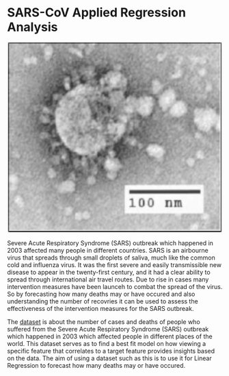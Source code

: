# SARS-CoV Applied Regression Analysis

<p align="center">
  <img src="SARS_virion.png" alt="rust" width="500">
</p>

Severe Acute Respiratory Syndrome (SARS) outbreak which happened in 2003 affected many people in different countries. SARS is an airbourne virus that spreads through small droplets of saliva, much like the common cold and influenza virus. It was the first severe and easily transmissible new disease to appear in the twenty-first century, and it had a clear ability to spread through international air travel routes. Due to rise in cases many intervention measures have been launceh to combat the spread of the virus. So by forecasting how many deaths may or have occured and also understanding the number of recovries it can be used to assess the effectiveness of the intervention measures for the SARS outbreak.

The [dataset](https://www.kaggle.com/datasets/imdevskp/sars-outbreak-2003-complete-dataset) is about the number of cases and deaths of people who suffered from the Severe Acute Respiratory Syndrome (SARS) outbreak which happened in 2003 which affected people in different places of the world. This dataset serves as to find a best fit model on how viewing a specific  feature that correlates to a target feature provides insights based on the data. The aim of using a dataset such as this is to use it for Linear Regression to forecast how many deaths may or have occured.